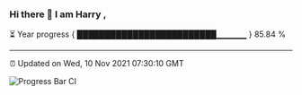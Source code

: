 ### Hi there 👋 I am Harry , 

⏳ Year progress { █████████████████████████▁▁▁▁▁ } 85.84 %

---

⏰ Updated on Wed, 10 Nov 2021 07:30:10 GMT

![Progress Bar CI](https://github.com/duykhang68/duykhang68/workflows/Progress%20Bar%20CI/badge.svg)
